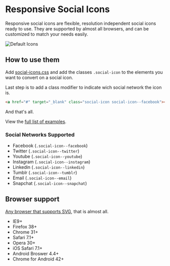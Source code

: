 # Responsive Social Icons

Responsive social icons are flexible, resolution independent social icons ready to use. They are supported by almost all browsers, and can be customized to match your needs easily.

![Default Icons](http://i.imgur.com/ZmrFvj3.png)

## How to use them

Add [social-icons.css](https://github.com/gaastonsr/social-icons/blob/master/social-icons.css) and add the classes `.social-icon` to the elements you want to convert on a social icon.

Last step is to add a class modifier to indicate wich social network the icon is.

```html
<a href="#" target="_blank" class="social-icon social-icon--facebook"></a>
```

And that's all.

View the [full list of examples](https://rawgit.com/gaastonsr/social-icons/master/example/index.html).

### Social Networks Supported

* Facebook (`.social-icon--facebook`)
* Twitter (`.social-icon--twitter`)
* Youtube (`.social-icon--youtube`)
* Instagram (`.social-icon--instagram`)
* Linkedin (`.social-icon--linkedin`)
* Tumblr (`.social-icon--tumblr`)
* Email (`.social-icon--email`)
* Snapchat (`.social-icon--snapchat`)

## Browser support

[Any browser that supports SVG](http://caniuse.com/#search=svg), that is almost all.

* IE9+
* Firefox 38+
* Chrome 31+
* Safari 7.1+
* Opera 30+
* iOS Safari 7.1+
* Android Broswer 4.4+
* Chrome for Android 42+

